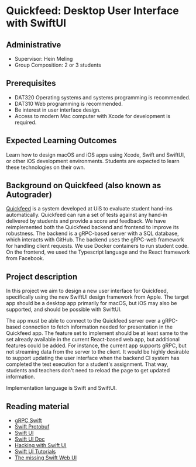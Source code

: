# Quickfeed: Desktop User Interface with SwiftUI

## Administrative

- Supervisor: Hein Meling
- Group Composition: 2 or 3 students

## Prerequisites

- DAT320 Operating systems and systems programming is recommended.
- DAT310 Web programming is recommended.
- Be interest in user interface design.
- Access to modern Mac computer with Xcode for development is required.

## Expected Learning Outcomes

Learn how to design macOS and iOS apps using Xcode, Swift and SwiftUI, or other iOS development environments.
Students are expected to learn these technologies on their own.

## Background on Quickfeed (also known as Autograder)

[Quickfeed][1] is a system developed at UiS to evaluate student hand-ins automatically.
Quickfeed can run a set of tests against any hand-in delivered by students and provide a score and feedback.
We have reimplemented both the Quickfeed backend and frontend to improve its robustness.
The backend is a gRPC-based server with a SQL database, which interacts with GitHub.
The backend uses the gRPC-web framework for handling client requests.
We use Docker containers to run student code.
On the frontend, we used the Typescript language and the React framework from Facebook.

## Project description

In this project we aim to design a new user interface for Quickfeed, specifically using the new SwiftUI design framework from Apple.
The target app should be a desktop app primarily for macOS, but iOS may also be supported, and should be possible with SwiftUI.

The app must be able to connect to the Quickfeed server over a gRPC-based connection to fetch information needed for presentation in the Quickfeed app.
The feature set to implement should be at least same to the set already available in the current React-based web app, but additional features could be added.
For instance, the current app supports gRPC, but not streaming data from the server to the client.
It would be highly desirable to support updating the user interface when the backend CI system has completed the test execution for a student's assignment.
That way, students and teachers don't need to reload the page to get updated information.

Implementation language is Swift and SwiftUI.

## Reading material

- [gRPC Swift](https://github.com/grpc/grpc-swift)
- [Swift Protobuf](https://github.com/apple/swift-protobuf)
- [Swift UI](https://developer.apple.com/xcode/swiftui)
- [Swift UI Doc](https://developer.apple.com/documentation/swiftui)
- [Hacking with Swift UI](https://www.hackingwithswift.com/)
- [Swift UI Tutorials](https://developer.apple.com/tutorials/app-dev-training)
- [The missing Swift Web UI](http://www.alwaysrightinstitute.com/swiftwebui/)

[1]: https://github.com/autograde/quickfeed
